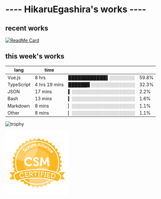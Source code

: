 # ---- HikaruEgashira's works ----

## recent works

[![ReadMe Card](https://github-readme-stats.vercel.app/api/pin/?username=twin-te&repo=twinte-front)](https://github.com/twin-te/twinte-front)

## this week's works

| lang        | time           |                       |        |
| ----------- | -------------- | --------------------- | ------ |
| Vue.js      | 8 hrs          | ████████████▌░░░░░░░░ |  59.8% |
| TypeScript  | 4 hrs 19 mins  | ██████▊░░░░░░░░░░░░░░ |  32.3% |
| JSON        | 17 mins        | ▍░░░░░░░░░░░░░░░░░░░░ |   2.2% |
| Bash        | 13 mins        | ▎░░░░░░░░░░░░░░░░░░░░ |   1.6% |
| Markdown    | 8 mins         | ▏░░░░░░░░░░░░░░░░░░░░ |   1.1% |
| Other       | 8 mins         | ▏░░░░░░░░░░░░░░░░░░░░ |   1.1% |

![trophy](https://github-profile-trophy.vercel.app/?username=HikaruEgashira&theme=flat)

<img src="./image/seal-csm.png" alt="" data-canonical-src="./image/seal-csm.png" width="200" height="200" />
